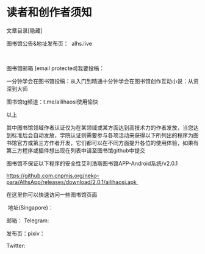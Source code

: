 # 读者和创作者须知

文章目录[隐藏] 

图书馆公告&地址发布页：  alhs.live 

 

图书馆邮箱 [email protected]我要投稿：

 一分钟学会在图书馆投稿：从入门到精通十分钟学会在图书馆创作互动小说：从资深到大师

图书馆tg频道：t.me/ailihaosi使用愉快

以上 

其中图书馆领域作者认证仅为在某领域或某方面达到高技术力的作者发放，当您达到标准后会自动发放，学院认证则需要参与各项活动来获得以下所列出的程序为图书馆官方或第三方作者开发，它们都可以在不同方面提升各位的使用体验，如果有第三方程序或插件想出现在列表中请至图书馆github中提交

图书馆不保证以下程序的安全性艾利浩斯图书馆APP-Android系统/v2.0.1

https://github.com.cnpmjs.org/neko-para/AlhsApp/releases/download/2.0.1/ailihaosi.apk 

在这里你可以快速访问一些图书馆页面 

 地址(Singapore)：

邮箱： Telegram:

发布页：pixiv：

Twitter: 

 